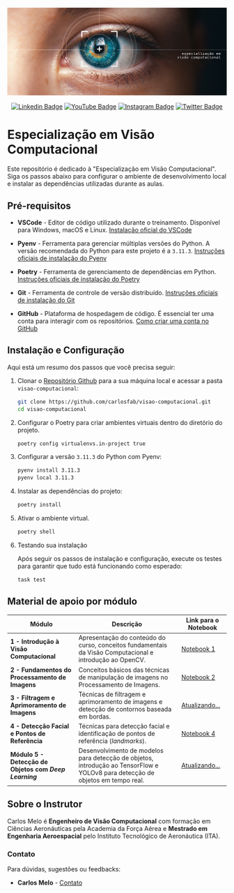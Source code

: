 [<img src="assets/evc_banner_wide.png" alt="Especialização em Visão Computacional | https://sigmoidal.ai)" title="Especialização em Visão Computacional | https://sigmoidal.ai/en)"/>](https://sigmoidal.ai/)

<div align="center">
  
  [![Linkedin Badge](https://img.shields.io/badge/LinkedIn-0077B5?style=flat-square&logo=Linkedin&logoColor=white&link=https://www.linkedin.com/in/carlos-melo-data-science/)](https://www.linkedin.com/in/carlos-melo-data-science/)
  [![YouTube Badge](https://img.shields.io/badge/YouTube-FF0000?style=flat-square&logo=youtube&logoColor=white)](https://www.youtube.com/@CarlosMeloSigmoidal)
  [![Instagram Badge](https://img.shields.io/badge/Instagram-E4405F?style=flat-square&logo=instagram&logoColor=white)](https://www.instagram.com/carlos_melo.py)
  [![Twitter Badge](https://img.shields.io/twitter/follow/:carlos_melo_py)](https://twitter.com/carlos_melo_py)

</div>

# Especialização em Visão Computacional

Este repositório é dedicado à "Especialização em Visão Computacional". Siga os passos abaixo para configurar o ambiente de desenvolvimento local e instalar as dependências utilizadas durante as aulas.

## Pré-requisitos

* **VSCode** - Editor de código utilizado durante o treinamento. Disponível para Windows, macOS e Linux. [Instalação oficial do VSCode](https://code.visualstudio.com/download)

* **Pyenv** - Ferramenta para gerenciar múltiplas versões do Python. A versão recomendada do Python para este projeto é a `3.11.3`. [Instruções oficiais de instalação do Pyenv](https://github.com/pyenv/pyenv#installation)

* **Poetry** - Ferramenta de gerenciamento de dependências em Python. [Instruções oficiais de instalação do Poetry](https://python-poetry.org/docs/#installation)

* **Git** - Ferramenta de controle de versão distribuído. [Instruções oficiais de instalação do Git](https://git-scm.com/book/en/v2/Getting-Started-Installing-Git)

* **GitHub** - Plataforma de hospedagem de código. É essencial ter uma conta para interagir com os repositórios. [Como criar uma conta no GitHub](https://docs.github.com/pt/get-started/onboarding/getting-started-with-your-github-account)

## Instalação e Configuração

Aqui está um resumo dos passos que você precisa seguir:

1. Clonar o [Repositório Github](https://github.com/carlosfab/visao-computacional) para a sua máquina local e acessar a pasta `visao-computacional`:

   ```bash
   git clone https://github.com/carlosfab/visao-computacional.git
   cd visao-computacional
   ```

2. Configurar o Poetry para criar ambientes virtuais dentro do diretório do projeto.

   ```bash
   poetry config virtualenvs.in-project true
   ```

3. Configurar a versão `3.11.3` do Python com Pyenv:

   ```bash
   pyenv install 3.11.3
   pyenv local 3.11.3
   ```

4. Instalar as dependências do projeto:

   ```bash
   poetry install
   ```

5. Ativar o ambiente virtual.

   ```bash
   poetry shell
   ```

6. Testando sua instalação

   Após seguir os passos de instalação e configuração, execute os testes para garantir que tudo está funcionando como esperado:

   ```bash
   task test
   ```

## **Material de apoio por módulo**

| Módulo | Descrição | Link para o Notebook |
|--------|-----------|----------------------|
| **1 - Introdução à Visão Computacional** | Apresentação do conteúdo do curso, conceitos fundamentais da Visão Computacional e introdução ao OpenCV. | [Notebook 1](notebooks/01_introducao_a_visao_computacional.ipynb) |
| **2 - Fundamentos do Processamento de Imagens** | Conceitos básicos das técnicas de manipulação de imagens no Processamento de Imagens. | [Notebook 2](notebooks/02_fundamentos_do_processamento_de_imagens.ipynb) |
| **3 - Filtragem e Aprimoramento de Imagens** | Técnicas de filtragem e aprimoramento de imagens e detecção de contornos baseada em bordas. | [Atualizando...](https://github.com/carlosfab/visao-computacional/blob/main/notebooks/) |
| **4 - Detecção Facial e Pontos de Referência** | Técnicas para detecção facial e identificação de pontos de referência (*landmarks*). | [Notebook 4](notebooks/04_deteccao_facial_e_landmarks.ipynb) |
| **Módulo 5 - Detecção de Objetos com *Deep Learning*** | Desenvolvimento de modelos para detecção de objetos, introdução ao TensorFlow e YOLOv8 para detecção de objetos em tempo real. | [Atualizando...](https://github.com/carlosfab/visao-computacional/blob/main/notebooks/) |

## Sobre o Instrutor

<p align="left">
Carlos Melo é <strong>Engenheiro de Visão Computacional</strong> com formação em Ciências Aeronáuticas pela Academia da Força Aérea e <strong>Mestrado em Engenharia Aeroespacial</strong> pelo Instituto Tecnológico de Aeronáutica (ITA).
</p>

### Contato

Para dúvidas, sugestões ou feedbacks:

* **Carlos Melo** - [Contato](https://sigmoidal.ai/contato/)
